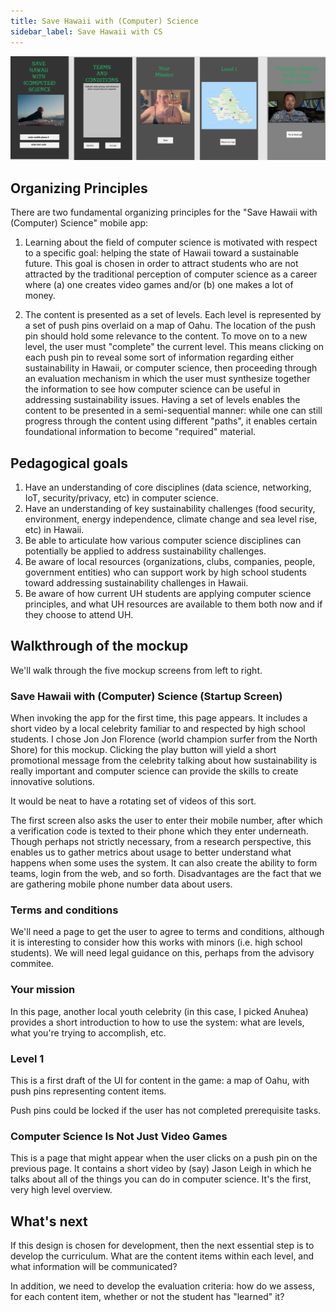 ```yaml
---
title: Save Hawaii with (Computer) Science
sidebar_label: Save Hawaii with CS
---
```


![alt text](/img/mockups/save-hawaii.png 'Save Hawaii Mockup Pages')


## Organizing Principles

There are two fundamental organizing principles for the "Save Hawaii with (Computer) Science" mobile app:

  1. Learning about the field of computer science is motivated with respect to a specific goal: helping the state of Hawaii toward a sustainable future. This goal is chosen in order to attract students who are not attracted by the traditional perception of computer science as a career where (a) one creates video games and/or (b) one makes a lot of money.

  2. The content is presented as a set of levels. Each level is represented by a set of push pins overlaid on a map of Oahu. The location of the push pin should hold some relevance to the content. To move on to a new level, the user must "complete" the current level. This means clicking on each push pin to reveal some sort of information regarding either sustainability in Hawaii, or computer science, then proceeding through an evaluation mechanism in which the user must synthesize together the information to see how computer science can be useful in addressing sustainability issues. Having a set of levels enables the content to be presented in a semi-sequential manner: while one can still progress through the content using different "paths", it enables certain foundational information to become "required" material.

## Pedagogical goals

  1. Have an understanding of core disciplines (data science, networking, IoT, security/privacy, etc) in computer science.
  2. Have an understanding of key sustainability challenges (food security, environment, energy independence, climate change and sea level rise, etc) in Hawaii.
  3. Be able to articulate how various computer science disciplines can potentially be applied to address sustainability challenges.
  4. Be aware of local resources (organizations, clubs, companies, people, government entities) who can support work by high school students toward addressing sustainability challenges in Hawaii.
  5. Be aware of how current UH students are applying computer science principles, and what UH resources are available to them both now and if they choose to attend UH.

## Walkthrough of the mockup

We'll walk through the five mockup screens from left to right.

### Save Hawaii with (Computer) Science (Startup Screen)

When invoking the app for the first time, this page appears. It includes a short video by a local celebrity familiar to and respected by high school students. I chose Jon Jon Florence (world champion surfer from the North Shore) for this mockup.  Clicking the play button will yield a short promotional message from the celebrity talking about how sustainability is really important and computer science can provide the skills to create innovative solutions.

It would be neat to have a rotating set of videos of this sort.

The first screen also asks the user to enter their mobile number, after which a verification code is texted to their phone which they enter underneath.  Though perhaps not strictly necessary, from a research perspective, this enables us to gather metrics about usage to better understand what happens when some uses the system.  It can also create the ability to form teams, login from the web, and so forth. Disadvantages are the fact that we are gathering mobile phone number data about users.

### Terms and conditions

We'll need a page to get the user to agree to terms and conditions, although it is interesting to consider how this works with minors (i.e. high school students). We will need legal guidance on this, perhaps from the advisory commitee.

### Your mission

In this page, another local youth celebrity (in this case, I picked Anuhea) provides a short introduction to how to use the system: what are levels, what you're trying to accomplish, etc.

### Level 1

This is a first draft of the UI for content in the game: a map of Oahu, with push pins representing content items.

Push pins could be locked if the user has not completed prerequisite tasks.

### Computer Science Is Not Just Video Games

This is a page that might appear when the user clicks on a push pin on the previous page. It contains a short video by (say) Jason Leigh in which he talks about all of the things you can do in computer science. It's the first, very high level overview.

## What's next

If this design is chosen for development, then the next essential step is to develop the curriculum. What are the content items within each level, and what information will be communicated?

In addition, we need to develop the evaluation criteria: how do we assess, for each content item, whether or not the student has "learned" it? 





